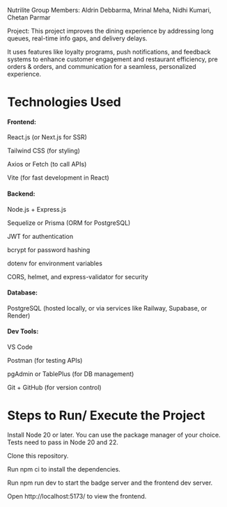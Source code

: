 Nutrilite
Group Members: Aldrin Debbarma, Mrinal Meha, Nidhi Kumari, Chetan Parmar


Project: This project improves the dining experience by addressing long queues, real-time info gaps, and delivery delays.


It uses features like loyalty programs, push notifications, and feedback systems to enhance customer engagement and restaurant efficiency, pre orders & orders, and communication for a seamless, personalized experience.

# Technologies Used

#### Frontend:
React.js (or Next.js for SSR)

Tailwind CSS (for styling)

Axios or Fetch (to call APIs)

Vite (for fast development in React)

#### Backend:
Node.js + Express.js

Sequelize or Prisma (ORM for PostgreSQL)

JWT for authentication

bcrypt for password hashing

dotenv for environment variables

CORS, helmet, and express-validator for security

 #### Database:
PostgreSQL (hosted locally, or via services like Railway, Supabase, or Render)

#### Dev Tools:
VS Code

Postman (for testing APIs)

pgAdmin or TablePlus (for DB management)

Git + GitHub (for version control)



# Steps to Run/ Execute the Project 

Install Node 20 or later. You can use the package manager of your choice. Tests need to pass in Node 20 and 22.

Clone this repository.

Run npm ci to install the dependencies.

Run npm run dev to start the badge server and the frontend dev server.

Open http://localhost:5173/ to view the frontend.
